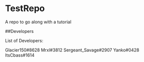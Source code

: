 # TestRepo
A repo to go along with a tutorial

##Developers

List of Developers:

Glacier150#8628
Mrxl#3812
Sergeant_Savage#2907
Yanko#0428
ItsCbass#1614
